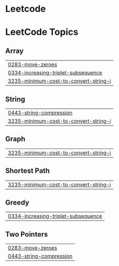 # Leetcode
<!---LeetCode Topics Start-->
# LeetCode Topics
## Array
|  |
| ------- |
| [0283-move-zeroes](https://github.com/Nikhilratoliya6/Leetcode/tree/master/0283-move-zeroes) |
| [0334-increasing-triplet-subsequence](https://github.com/Nikhilratoliya6/Leetcode/tree/master/0334-increasing-triplet-subsequence) |
| [3235-minimum-cost-to-convert-string-i](https://github.com/Nikhilratoliya6/Leetcode/tree/master/3235-minimum-cost-to-convert-string-i) |
## String
|  |
| ------- |
| [0443-string-compression](https://github.com/Nikhilratoliya6/Leetcode/tree/master/0443-string-compression) |
| [3235-minimum-cost-to-convert-string-i](https://github.com/Nikhilratoliya6/Leetcode/tree/master/3235-minimum-cost-to-convert-string-i) |
## Graph
|  |
| ------- |
| [3235-minimum-cost-to-convert-string-i](https://github.com/Nikhilratoliya6/Leetcode/tree/master/3235-minimum-cost-to-convert-string-i) |
## Shortest Path
|  |
| ------- |
| [3235-minimum-cost-to-convert-string-i](https://github.com/Nikhilratoliya6/Leetcode/tree/master/3235-minimum-cost-to-convert-string-i) |
## Greedy
|  |
| ------- |
| [0334-increasing-triplet-subsequence](https://github.com/Nikhilratoliya6/Leetcode/tree/master/0334-increasing-triplet-subsequence) |
## Two Pointers
|  |
| ------- |
| [0283-move-zeroes](https://github.com/Nikhilratoliya6/Leetcode/tree/master/0283-move-zeroes) |
| [0443-string-compression](https://github.com/Nikhilratoliya6/Leetcode/tree/master/0443-string-compression) |
<!---LeetCode Topics End-->